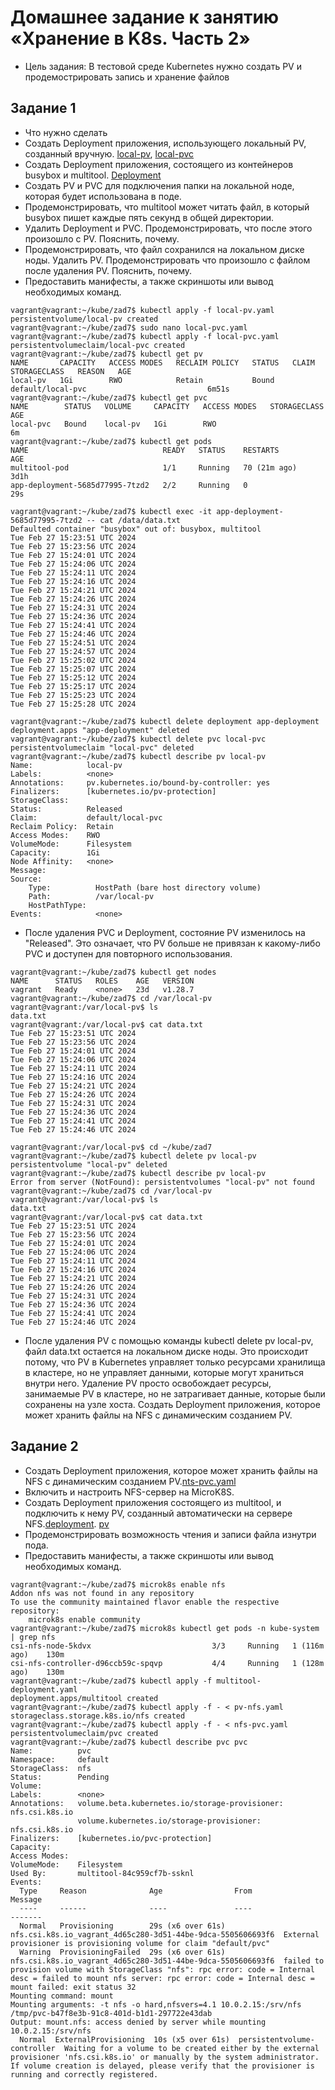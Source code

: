 # Домашнее задание к занятию «Хранение в K8s. Часть 2»
- Цель задания: В тестовой среде Kubernetes нужно создать PV и продемострировать запись и хранение файлов
## Задание 1
- Что нужно сделать
- Создать Deployment приложения, использующего локальный PV, созданный вручную. [local-pv](), [local-pvc]()
- Создать Deployment приложения, состоящего из контейнеров busybox и multitool. [Deployment]()
- Создать PV и PVC для подключения папки на локальной ноде, которая будет использована в поде.
- Продемонстрировать, что multitool может читать файл, в который busybox пишет каждые пять секунд в общей директории.
- Удалить Deployment и PVC. Продемонстрировать, что после этого произошло с PV. Пояснить, почему.
- Продемонстрировать, что файл сохранился на локальном диске ноды. Удалить PV. Продемонстрировать что произошло с файлом после удаления PV. Пояснить, почему.
- Предоставить манифесты, а также скриншоты или вывод необходимых команд.
```
vagrant@vagrant:~/kube/zad7$ kubectl apply -f local-pv.yaml
persistentvolume/local-pv created
vagrant@vagrant:~/kube/zad7$ sudo nano local-pvc.yaml
vagrant@vagrant:~/kube/zad7$ kubectl apply -f local-pvc.yaml
persistentvolumeclaim/local-pvc created
vagrant@vagrant:~/kube/zad7$ kubectl get pv
NAME       CAPACITY   ACCESS MODES   RECLAIM POLICY   STATUS   CLAIM               STORAGECLASS   REASON   AGE
local-pv   1Gi        RWO            Retain           Bound    default/local-pvc                           6m51s
vagrant@vagrant:~/kube/zad7$ kubectl get pvc
NAME        STATUS   VOLUME     CAPACITY   ACCESS MODES   STORAGECLASS   AGE
local-pvc   Bound    local-pv   1Gi        RWO                           6m
vagrant@vagrant:~/kube/zad7$ kubectl get pods
NAME                              READY   STATUS    RESTARTS        AGE
multitool-pod                     1/1     Running   70 (21m ago)    3d1h
app-deployment-5685d77995-7tzd2   2/2     Running   0               29s
```
```
vagrant@vagrant:~/kube/zad7$ kubectl exec -it app-deployment-5685d77995-7tzd2 -- cat /data/data.txt
Defaulted container "busybox" out of: busybox, multitool
Tue Feb 27 15:23:51 UTC 2024
Tue Feb 27 15:23:56 UTC 2024
Tue Feb 27 15:24:01 UTC 2024
Tue Feb 27 15:24:06 UTC 2024
Tue Feb 27 15:24:11 UTC 2024
Tue Feb 27 15:24:16 UTC 2024
Tue Feb 27 15:24:21 UTC 2024
Tue Feb 27 15:24:26 UTC 2024
Tue Feb 27 15:24:31 UTC 2024
Tue Feb 27 15:24:36 UTC 2024
Tue Feb 27 15:24:41 UTC 2024
Tue Feb 27 15:24:46 UTC 2024
Tue Feb 27 15:24:51 UTC 2024
Tue Feb 27 15:24:57 UTC 2024
Tue Feb 27 15:25:02 UTC 2024
Tue Feb 27 15:25:07 UTC 2024
Tue Feb 27 15:25:12 UTC 2024
Tue Feb 27 15:25:17 UTC 2024
Tue Feb 27 15:25:23 UTC 2024
Tue Feb 27 15:25:28 UTC 2024
```
```
vagrant@vagrant:~/kube/zad7$ kubectl delete deployment app-deployment
deployment.apps "app-deployment" deleted
vagrant@vagrant:~/kube/zad7$ kubectl delete pvc local-pvc
persistentvolumeclaim "local-pvc" deleted
vagrant@vagrant:~/kube/zad7$ kubectl describe pv local-pv
Name:            local-pv
Labels:          <none>
Annotations:     pv.kubernetes.io/bound-by-controller: yes
Finalizers:      [kubernetes.io/pv-protection]
StorageClass:
Status:          Released
Claim:           default/local-pvc
Reclaim Policy:  Retain
Access Modes:    RWO
VolumeMode:      Filesystem
Capacity:        1Gi
Node Affinity:   <none>
Message:
Source:
    Type:          HostPath (bare host directory volume)
    Path:          /var/local-pv
    HostPathType:
Events:            <none>
```
- После удаления PVC и Deployment, состояние PV изменилось на "Released". Это означает, что PV больше не привязан к какому-либо PVC и доступен для повторного использования.
```
vagrant@vagrant:~/kube/zad7$ kubectl get nodes
NAME      STATUS   ROLES    AGE   VERSION
vagrant   Ready    <none>   23d   v1.28.7
vagrant@vagrant:~/kube/zad7$ cd /var/local-pv
vagrant@vagrant:/var/local-pv$ ls
data.txt
vagrant@vagrant:/var/local-pv$ cat data.txt
Tue Feb 27 15:23:51 UTC 2024
Tue Feb 27 15:23:56 UTC 2024
Tue Feb 27 15:24:01 UTC 2024
Tue Feb 27 15:24:06 UTC 2024
Tue Feb 27 15:24:11 UTC 2024
Tue Feb 27 15:24:16 UTC 2024
Tue Feb 27 15:24:21 UTC 2024
Tue Feb 27 15:24:26 UTC 2024
Tue Feb 27 15:24:31 UTC 2024
Tue Feb 27 15:24:36 UTC 2024
Tue Feb 27 15:24:41 UTC 2024
Tue Feb 27 15:24:46 UTC 2024
```
```
vagrant@vagrant:/var/local-pv$ cd ~/kube/zad7
vagrant@vagrant:~/kube/zad7$ kubectl delete pv local-pv
persistentvolume "local-pv" deleted
vagrant@vagrant:~/kube/zad7$ kubectl describe pv local-pv
Error from server (NotFound): persistentvolumes "local-pv" not found
vagrant@vagrant:~/kube/zad7$ cd /var/local-pv
vagrant@vagrant:/var/local-pv$ ls
data.txt
vagrant@vagrant:/var/local-pv$ cat data.txt
Tue Feb 27 15:23:51 UTC 2024
Tue Feb 27 15:23:56 UTC 2024
Tue Feb 27 15:24:01 UTC 2024
Tue Feb 27 15:24:06 UTC 2024
Tue Feb 27 15:24:11 UTC 2024
Tue Feb 27 15:24:16 UTC 2024
Tue Feb 27 15:24:21 UTC 2024
Tue Feb 27 15:24:26 UTC 2024
Tue Feb 27 15:24:31 UTC 2024
Tue Feb 27 15:24:36 UTC 2024
Tue Feb 27 15:24:41 UTC 2024
Tue Feb 27 15:24:46 UTC 2024
```
- После удаления PV с помощью команды kubectl delete pv local-pv, файл data.txt остается на локальном диске ноды. Это происходит потому, что PV в Kubernetes управляет только ресурсами хранилища в кластере, но не управляет данными, которые могут храниться внутри него. Удаление PV просто освобождает ресурсы, занимаемые PV в кластере, но не затрагивает данные, которые были сохранены на узле хоста.
Создать Deployment приложения, которое может хранить файлы на NFS с динамическим созданием PV.
## Задание 2
- Создать Deployment приложения, которое может хранить файлы на NFS с динамическим созданием PV.[nts-pvc.yaml](https://github.com/EVolgina/kuber-2.2/blob/main/ntf-pvc.yaml)
- Включить и настроить NFS-сервер на MicroK8S.
- Создать Deployment приложения состоящего из multitool, и подключить к нему PV, созданный автоматически на сервере NFS.[deployment](https://github.com/EVolgina/kuber-2.2/blob/main/multitool-deployment.yaml). [pv](https://github.com/EVolgina/kuber-2.2/blob/main/pv-nfs.yaml)
- Продемонстрировать возможность чтения и записи файла изнутри пода.
- Предоставить манифесты, а также скриншоты или вывод необходимых команд.
```
vagrant@vagrant:~/kube/zad7$ microk8s enable nfs
Addon nfs was not found in any repository
To use the community maintained flavor enable the respective repository:
    microk8s enable community
vagrant@vagrant:~/kube/zad7$ microk8s kubectl get pods -n kube-system | grep nfs
csi-nfs-node-5kdvx                           3/3     Running   1 (116m ago)    130m
csi-nfs-controller-d96ccb59c-spqvp           4/4     Running   1 (128m ago)    130m
vagrant@vagrant:~/kube/zad7$ kubectl apply -f multitool-deployment.yaml
deployment.apps/multitool created
vagrant@vagrant:~/kube/zad7$ kubectl apply -f - < pv-nfs.yaml
storageclass.storage.k8s.io/nfs created
vagrant@vagrant:~/kube/zad7$ kubectl apply -f - < nfs-pvc.yaml
persistentvolumeclaim/pvc created
vagrant@vagrant:~/kube/zad7$ kubectl describe pvc pvc
Name:          pvc
Namespace:     default
StorageClass:  nfs
Status:        Pending
Volume:
Labels:        <none>
Annotations:   volume.beta.kubernetes.io/storage-provisioner: nfs.csi.k8s.io
               volume.kubernetes.io/storage-provisioner: nfs.csi.k8s.io
Finalizers:    [kubernetes.io/pvc-protection]
Capacity:
Access Modes:
VolumeMode:    Filesystem
Used By:       multitool-84c959cf7b-ssknl
Events:
  Type     Reason              Age                From                                                         Message
  ----     ------              ----               ----                                                         -------
  Normal   Provisioning        29s (x6 over 61s)  nfs.csi.k8s.io_vagrant_4d65c280-3d51-44be-9dca-5505606693f6  External provisioner is provisioning volume for claim "default/pvc"
  Warning  ProvisioningFailed  29s (x6 over 61s)  nfs.csi.k8s.io_vagrant_4d65c280-3d51-44be-9dca-5505606693f6  failed to provision volume with StorageClass "nfs": rpc error: code = Internal desc = failed to mount nfs server: rpc error: code = Internal desc = mount failed: exit status 32
Mounting command: mount
Mounting arguments: -t nfs -o hard,nfsvers=4.1 10.0.2.15:/srv/nfs /tmp/pvc-b47f8e3b-91c8-401d-b1d1-297722e43dab
Output: mount.nfs: access denied by server while mounting 10.0.2.15:/srv/nfs
  Normal  ExternalProvisioning  10s (x5 over 61s)  persistentvolume-controller  Waiting for a volume to be created either by the external provisioner 'nfs.csi.k8s.io' or manually by the system administrator. If volume creation is delayed, please verify that the provisioner is running and correctly registered.

```
```

```
